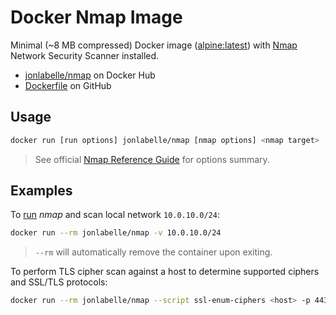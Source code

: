 # Docker Nmap Image

Minimal (\~8 MB compressed) Docker image ([alpine:latest](https://hub.docker.com/_/alpine)) with [Nmap](https://nmap.org/) Network Security Scanner installed.

- [jonlabelle/nmap](https://hub.docker.com/r/jonlabelle/nmap) on Docker Hub
- [Dockerfile](https://github.com/jonlabelle/docker-nmap/blob/master/Dockerfile) on GitHub

## Usage

```bash
docker run [run options] jonlabelle/nmap [nmap options] <nmap target>
```

> See official [Nmap Reference Guide](https://nmap.org/book/man-briefoptions.html) for options summary.

## Examples

To [run](https://docs.docker.com/engine/reference/commandline/run/) *nmap* and scan local network `10.0.10.0/24`:

```bash
docker run --rm jonlabelle/nmap -v 10.0.10.0/24
```

> `--rm` will automatically remove the container upon exiting.

To perform TLS cipher scan against a host to determine supported ciphers and SSL/TLS protocols:

```bash
docker run --rm jonlabelle/nmap --script ssl-enum-ciphers <host> -p 443
```
